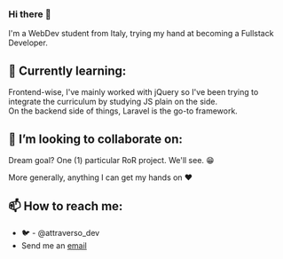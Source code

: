 ### Hi there 👋

I'm a WebDev student from Italy, trying my hand at becoming a Fullstack Developer.

<h2>🌱 Currently learning:</h2>

Frontend-wise, I've mainly worked with jQuery so I've been trying to integrate the curriculum by studying JS plain on the side.<br>
On the backend side of things, Laravel is the go-to framework.

<h2>👯 I’m looking to collaborate on:</h2>

Dream goal? One (1) particular RoR project. We'll see. :grin:

More generally, anything I can get my hands on :heart:

<h2>📫 How to reach me:</h2>

<ul>
	<li>🐦 - @attraverso_dev</li>
	<li>Send me an <a href="mailto:attraverso.dev@gmail.com"> email</a></li>
</ul>

<!--
**attraverso/attraverso** is a ✨ _special_ ✨ repository because its `README.md` (this file) appears on your GitHub profile.

Here are some ideas to get you started:

- 🔭 I’m currently working on ...
- 🌱 I’m currently learning ...
- 👯 I’m looking to collaborate on ...
- 🤔 I’m looking for help with ...
- 💬 Ask me about ...
- 📫 How to reach me: ...
- 😄 Pronouns: ...
- ⚡ Fun fact: ...
-->
